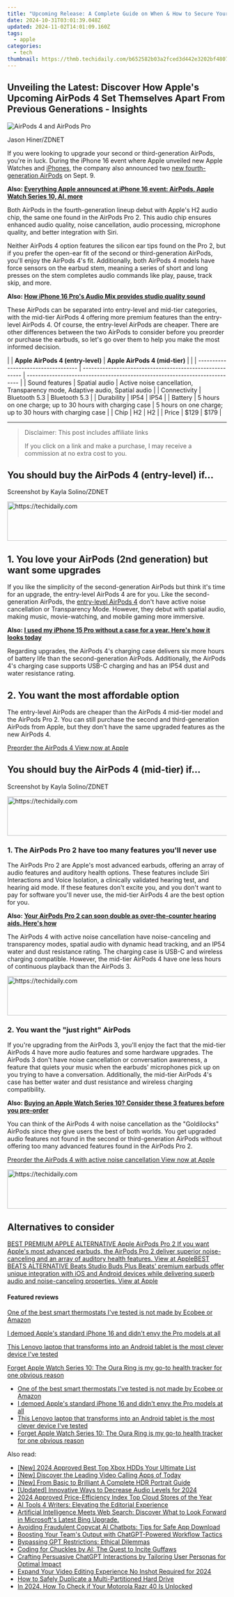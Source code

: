 ```yaml
---
title: "Upcoming Release: A Complete Guide on When & How to Secure Your Pair of Latest AirPods - Insights From ZDNet"
date: 2024-10-31T03:01:39.048Z
updated: 2024-11-02T14:01:09.160Z
tags:
  - apple
categories:
  - tech
thumbnail: https://thmb.techidaily.com/b652582b03a2fced3d442e3202bf4807e4a1918ed9a9164a694c64ee1bdac4b9.jpg
---
```


## Unveiling the Latest: Discover How Apple's Upcoming AirPods 4 Set Themselves Apart From Previous Generations - Insights

![AirPods 4 and AirPods Pro](https://www.zdnet.com/a/img/resize/ccd6eaa3e23201b442e925b69c7ad6bee804c2ac/2024/09/09/1c2435ae-50e2-4bda-8b1a-2bb5e3267583/img-0038.jpg?auto=webp&width=1280)

Jason Hiner/ZDNET

If you were looking to upgrade your second or third-generation AirPods, you're in luck. During the iPhone 16 event where Apple unveiled new Apple Watches and [iPhones](https://www.zdnet.com/article/every-iphone-16-model-compared-which-new-iphone-should-you-buy/), the company also announced two [new fourth-generation AirPods](https://apple.sjv.io/c/159047/435031/7613?&sharedid=zdnet&partnerpropertyid=1980086&u=https%3A%2F%2Fwww.apple.com%2Fshop%2Fbuy-airpods%2Fairpods-4&subId1=zd-%5F%5FCOM%5FCLICK%5FID%5F%5F-dtp) on Sept. 9.

**Also: [Everything Apple announced at iPhone 16 event: AirPods, Apple Watch Series 10, AI, more](https://www.zdnet.com/article/everything-apple-announced-at-iphone-16-event-airpods-apple-watch-series-10-ai-more/)**

Both AirPods in the fourth-generation lineup debut with Apple's H2 audio chip, the same one found in the AirPods Pro 2\. This audio chip ensures enhanced audio quality, noise cancellation, audio processing, microphone quality, and better integration with Siri. 

Neither AirPods 4 option features the silicon ear tips found on the Pro 2, but if you prefer the open-ear fit of the second or third-generation AirPods, you'll enjoy the AirPods 4's fit. Additionally, both AirPods 4 models have force sensors on the earbud stem, meaning a series of short and long presses on the stem completes audio commands like play, pause, track skip, and more.

**Also: [How iPhone 16 Pro's Audio Mix provides studio quality sound](https://www.zdnet.com/article/how-iphone-16-pros-audio-mix-provides-studio-quality-sound/)**

These AirPods can be separated into entry-level and mid-tier categories, with the mid-tier AirPods 4 offering more premium features than the entry-level AirPods 4\. Of course, the entry-level AirPods are cheaper. There are other differences between the two AirPods to consider before you preorder or purchase the earbuds, so let's go over them to help you make the most informed decision.

| | **Apple AirPods 4 (entry-level)** | **Apple AirPods 4 (mid-tier)**                           |                                                                             |
| ----------------------------------- | -------------------------------------------------------- | --------------------------------------------------------------------------- |
| Sound features                      | Spatial audio                                            | Active noise cancellation, Transparency mode, Adaptive audio, Spatial audio |
| Connectivity                        | Bluetooth 5.3                                            | Bluetooth 5.3                                                               |
| Durability                          | IP54                                                     | IP54                                                                        |
| Battery                             | 5 hours on one charge; up to 30 hours with charging case | 5 hours on one charge; up to 30 hours with charging case                    |
| Chip                                | H2                                                       | H2                                                                          |
| Price                               | $129                                                     | $179                                                                        |

---

>  Disclaimer: This post includes affiliate links
>
>  If you click on a link and make a purchase, I may receive a commission at no extra cost to you.
>

## You should buy the AirPods 4 (entry-level) if...

Screenshot by Kayla Solino/ZDNET

<!-- affiliate ads begin -->
<a href="https://aligracehair.sjv.io/c/5597632/1959712/19272" target="_top" id="1959712">
  <img src="//a.impactradius-go.com/display-ad/19272-1959712" border="0" alt="https://techidaily.com" width="728" height="90"/>
</a>
<img height="0" width="0" src="https://aligracehair.sjv.io/i/5597632/1959712/19272" style="position:absolute;visibility:hidden;" border="0" />
<!-- affiliate ads end -->

## 1\. You love your AirPods (2nd generation) but want some upgrades

If you like the simplicity of the second-generation AirPods but think it's time for an upgrade, the entry-level AirPods 4 are for you. Like the second-generation AirPods, the [entry-level AirPods 4](https://apple.sjv.io/c/159047/435031/7613?&sharedid=zdnet&partnerpropertyid=1980086&u=https%3A%2F%2Fwww.apple.com%2Fshop%2Fbuy-airpods%2Fairpods-4&subId1=zd-%5F%5FCOM%5FCLICK%5FID%5F%5F-dtp) don't have active noise cancellation or Transparency Mode. However, they debut with spatial audio, making music, movie-watching, and mobile gaming more immersive.

**Also: [I used my iPhone 15 Pro without a case for a year. Here's how it looks today](https://www.zdnet.com/article/i-used-my-iphone-15-pro-without-a-case-for-a-year-heres-how-it-looks-today/)**

Regarding upgrades, the AirPods 4's charging case delivers six more hours of battery life than the second-generation AirPods. Additionally, the AirPods 4's charging case supports USB-C charging and has an IP54 dust and water resistance rating. 

## 2\. You want the most affordable option

The entry-level AirPods are cheaper than the AirPods 4 mid-tier model and the AirPods Pro 2\. You can still purchase the second and third-generation AirPods from Apple, but they don't have the same upgraded features as the new AirPods 4.

[Preorder the AirPods 4 View now at Apple](https://apple.sjv.io/c/159047/435031/7613?&sharedid=zdnet&partnerpropertyid=1980086&u=https%3A%2F%2Fwww.apple.com%2Fshop%2Fbuy-airpods%2Fairpods-4&subId1=zd-%5F%5FCOM%5FCLICK%5FID%5F%5F-dtp)

## You should buy the AirPods 4 (mid-tier) if...

Screenshot by Kayla Solino/ZDNET

<!-- affiliate ads begin -->
<a href="https://appsumo.8odi.net/c/5597632/2144282/7443" target="_top" id="2144282">
  <img src="//a.impactradius-go.com/display-ad/7443-2144282" border="0" alt="https://techidaily.com" width="728" height="90"/>
</a>
<img height="0" width="0" src="https://appsumo.8odi.net/i/5597632/2144282/7443" style="position:absolute;visibility:hidden;" border="0" />
<!-- affiliate ads end -->

### 1\. The AirPods Pro 2 have too many features you'll never use

The AirPods Pro 2 are Apple's most advanced earbuds, offering an array of audio features and auditory health options. These features include Siri Interactions and Voice Isolation, a clinically validated hearing test, and hearing aid mode. If these features don't excite you, and you don't want to pay for software you'll never use, the mid-tier AirPods 4 are the best option for you.

**Also: [Your AirPods Pro 2 can soon double as over-the-counter hearing aids. Here's how](https://www.zdnet.com/article/your-airpods-pro-2-can-soon-double-as-over-the-counter-hearing-aids-heres-how/)**

The AirPods 4 with active noise cancellation have noise-canceling and transparency modes, spatial audio with dynamic head tracking, and an IP54 water and dust resistance rating. The charging case is USB-C and wireless charging compatible. However, the mid-tier AirPods 4 have one less hours of continuous playback than the AirPods 3.

<!-- affiliate ads begin -->
<a href="https://aligracehair.sjv.io/c/5597632/1925549/19272" target="_top" id="1925549">
  <img src="//a.impactradius-go.com/display-ad/19272-1925549" border="0" alt="https://techidaily.com" width="728" height="90"/>
</a>
<img height="0" width="0" src="https://aligracehair.sjv.io/i/5597632/1925549/19272" style="position:absolute;visibility:hidden;" border="0" />
<!-- affiliate ads end -->

### 2\. You want the "just right" AirPods

If you're upgrading from the AirPods 3, you'll enjoy the fact that the mid-tier AirPods 4 have more audio features and some hardware upgrades. The AirPods 3 don't have noise cancellation or conversation awareness, a feature that quiets your music when the earbuds' microphones pick up on you trying to have a conversation. Additionally, the mid-tier AirPods 4's case has better water and dust resistance and wireless charging compatibility.

**Also: [Buying an Apple Watch Series 10? Consider these 3 features before you pre-order](https://www.zdnet.com/article/buying-an-apple-watch-series-10-consider-these-3-features-before-you-pre-order/)**

You can think of the AirPods 4 with noise cancellation as the "Goldilocks" AirPods since they give users the best of both worlds. You get upgraded audio features not found in the second or third-generation AirPods without offering too many advanced features found in the AirPods Pro 2.

[Preorder the AirPods 4 with active noise cancellation View now at Apple](https://apple.sjv.io/c/159047/435031/7613?&sharedid=zdnet&partnerpropertyid=1980086&u=https%3A%2F%2Fwww.apple.com%2Fshop%2Fbuy-airpods%2Fairpods-4%2Fwith-active-noise-cancellation&subId1=zd-%5F%5FCOM%5FCLICK%5FID%5F%5F-dtp)

<!-- affiliate ads begin -->
<a href="https://appsumo.8odi.net/c/5597632/2094479/7443" target="_top" id="2094479">
  <img src="//a.impactradius-go.com/display-ad/7443-2094479" border="0" alt="https://techidaily.com" width="728" height="90"/>
</a>
<img height="0" width="0" src="https://appsumo.8odi.net/i/5597632/2094479/7443" style="position:absolute;visibility:hidden;" border="0" />
<!-- affiliate ads end -->

## Alternatives to consider

[BEST PREMIUM APPLE ALTERNATIVE Apple AirPods Pro 2 If you want Apple's most advanced earbuds, the AirPods Pro 2 deliver superior noise-canceling and an array of auditory health features. View at Apple](https://apple.sjv.io/c/159047/435031/7613?&sharedid=zdnet&partnerpropertyid=1980086&u=https%3A%2F%2Fwww.apple.com%2Fshop%2Fbuy-airpods%2Fairpods-pro-2&subId1=zd-%5F%5FCOM%5FCLICK%5FID%5F%5F-dtp)[BEST BEATS ALTERNATIVE Beats Studio Buds Plus Beats' premium earbuds offer unique integration with iOS and Android devices while delivering superb audio and noise-canceling properties. View at Apple](https://apple.sjv.io/c/159047/435031/7613?&sharedid=zdnet&partnerpropertyid=1980086&u=https%3A%2F%2Fwww.apple.com%2Fshop%2Fproduct%2FMQLK3LL%2FA%2Fbeats-studio-buds-true-wireless-noise-cancelling-earbuds-transparent&subId1=zd-%5F%5FCOM%5FCLICK%5FID%5F%5F-dtp)

#### Featured reviews

[One of the best smart thermostats I've tested is not made by Ecobee or Amazon](https://www.zdnet.com/article/one-of-the-best-smart-thermostats-ive-tested-is-not-made-by-ecobee-or-amazon/ "One of the best smart thermostats I've tested is not made by Ecobee or Amazon")

[I demoed Apple's standard iPhone 16 and didn't envy the Pro models at all](https://www.zdnet.com/article/i-upgraded-to-the-iphone-16-plus-heres-why-its-the-model-most-people-should-buy/ "I demoed Apple's standard iPhone 16 and didn't envy the Pro models at all")

[This Lenovo laptop that transforms into an Android tablet is the most clever device I've tested](https://www.zdnet.com/article/i-tested-lenovos-windows-laptop-that-doubles-as-an-android-tablet-and-it-has-so-much-potential/ "This Lenovo laptop that transforms into an Android tablet is the most clever device I've tested")

[Forget Apple Watch Series 10: The Oura Ring is my go-to health tracker for one obvious reason](https://www.zdnet.com/article/forget-apple-watch-series-10-the-oura-ring-is-my-go-to-health-tracker-for-one-obvious-reason/ "Forget Apple Watch Series 10: The Oura Ring is my go-to health tracker for one obvious reason")

* [One of the best smart thermostats I've tested is not made by Ecobee or Amazon](https://www.zdnet.com/article/one-of-the-best-smart-thermostats-ive-tested-is-not-made-by-ecobee-or-amazon/ "One of the best smart thermostats I've tested is not made by Ecobee or Amazon")
* [I demoed Apple's standard iPhone 16 and didn't envy the Pro models at all](https://www.zdnet.com/article/i-upgraded-to-the-iphone-16-plus-heres-why-its-the-model-most-people-should-buy/ "I demoed Apple's standard iPhone 16 and didn't envy the Pro models at all")
* [This Lenovo laptop that transforms into an Android tablet is the most clever device I've tested](https://www.zdnet.com/article/i-tested-lenovos-windows-laptop-that-doubles-as-an-android-tablet-and-it-has-so-much-potential/ "This Lenovo laptop that transforms into an Android tablet is the most clever device I've tested")
* [Forget Apple Watch Series 10: The Oura Ring is my go-to health tracker for one obvious reason](https://www.zdnet.com/article/forget-apple-watch-series-10-the-oura-ring-is-my-go-to-health-tracker-for-one-obvious-reason/ "Forget Apple Watch Series 10: The Oura Ring is my go-to health tracker for one obvious reason")

<ins class="adsbygoogle"
     style="display:block"
     data-ad-format="autorelaxed"
     data-ad-client="ca-pub-7571918770474297"
     data-ad-slot="1223367746"></ins>

<ins class="adsbygoogle"
     style="display:block"
     data-ad-client="ca-pub-7571918770474297"
     data-ad-slot="8358498916"
     data-ad-format="auto"
     data-full-width-responsive="true"></ins>

<span class="atpl-alsoreadstyle">Also read:</span>
<div><ul>
<li><a href="https://desktop-recording.techidaily.com/new-2024-approved-best-top-xbox-hdds-your-ultimate-list/"><u>[New] 2024 Approved Best Top Xbox HDDs Your Ultimate List</u></a></li>
<li><a href="https://screen-sharing-recording.techidaily.com/new-discover-the-leading-video-calling-apps-of-today/"><u>[New] Discover the Leading Video Calling Apps of Today</u></a></li>
<li><a href="https://some-techniques.techidaily.com/new-from-basic-to-brilliant-a-complete-hdr-portrait-guide/"><u>[New] From Basic to Brilliant A Complete HDR Portrait Guide</u></a></li>
<li><a href="https://vp-tips.techidaily.com/updated-innovative-ways-to-decrease-audio-levels-for-2024/"><u>[Updated] Innovative Ways to Decrease Audio Levels for 2024</u></a></li>
<li><a href="https://fox-friendly.techidaily.com/2024-approved-price-efficiency-index-top-cloud-stores-of-the-year/"><u>2024 Approved Price-Efficiency Index Top Cloud Stores of the Year</u></a></li>
<li><a href="https://tech-haven.techidaily.com/ai-tools-4-writers-elevating-the-editorial-experience/"><u>AI Tools 4 Writers: Elevating the Editorial Experience</u></a></li>
<li><a href="https://tech-haven.techidaily.com/artificial-intelligence-meets-web-search-discover-what-to-look-forward-in-microsofts-latest-bing-upgrade/"><u>Artificial Intelligence Meets Web Search: Discover What to Look Forward in Microsoft's Latest Bing Upgrade.</u></a></li>
<li><a href="https://tech-haven.techidaily.com/avoiding-fraudulent-copycat-ai-chatbots-tips-for-safe-app-download/"><u>Avoiding Fraudulent Copycat AI Chatbots: Tips for Safe App Download</u></a></li>
<li><a href="https://tech-haven.techidaily.com/boosting-your-teams-output-with-chatgpt-powered-workflow-tactics/"><u>Boosting Your Team's Output with ChatGPT-Powered Workflow Tactics</u></a></li>
<li><a href="https://tech-haven.techidaily.com/bypassing-gpt-restrictions-ethical-dilemmas/"><u>Bypassing GPT Restrictions: Ethical Dilemmas</u></a></li>
<li><a href="https://tech-haven.techidaily.com/coding-for-chuckles-by-ai-the-quest-to-incite-guffaws/"><u>Coding for Chuckles by AI: The Quest to Incite Guffaws</u></a></li>
<li><a href="https://tech-haven.techidaily.com/crafting-persuasive-chatgpt-interactions-by-tailoring-user-personas-for-optimal-impact/"><u>Crafting Persuasive ChatGPT Interactions by Tailoring User Personas for Optimal Impact</u></a></li>
<li><a href="https://some-knowledge.techidaily.com/expand-your-video-editing-experience-no-inshot-required-for-2024/"><u>Expand Your Video Editing Experience No Inshot Required for 2024</u></a></li>
<li><a href="https://discover-data.techidaily.com/how-to-safely-duplicate-a-multi-partitioned-hard-drive/"><u>How to Safely Duplicate a Multi-Partitioned Hard Drive</u></a></li>
<li><a href="https://sim-unlock.techidaily.com/in-2024-how-to-check-if-your-motorola-razr-40-is-unlocked-by-drfone-android/"><u>In 2024, How To Check if Your Motorola Razr 40 Is Unlocked</u></a></li>
</ul></div>

